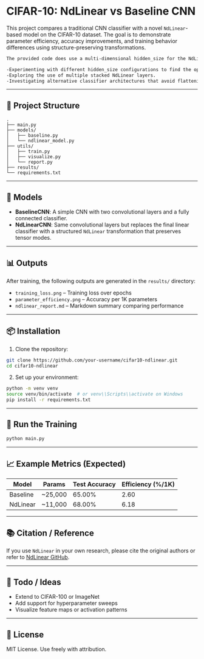 # CIFAR-10: NdLinear vs Baseline CNN

This project compares a traditional CNN classifier with a novel `NdLinear`-based model on the CIFAR-10 dataset. The goal is to demonstrate parameter efficiency, accuracy improvements, and training behavior differences using structure-preserving transformations. 
```md
The provided code does use a multi-dimensional hidden_size for the NdLinear layer. However, the effectiveness of that usage could be improved by:

-Experimenting with different hidden_size configurations to find the optimal values.
-Exploring the use of multiple stacked NdLinear layers.
-Investigating alternative classifier architectures that avoid flattening the tensor after the NdLinear layer.
```
---

## 🔧 Project Structure

```
.
├── main.py
├── models/
│   ├── baseline.py
│   └── ndlinear_model.py
├── utils/
│   ├── train.py
│   ├── visualize.py
│   └── report.py
├── results/
└── requirements.txt
```

---

## 🧠 Models

- **BaselineCNN**: A simple CNN with two convolutional layers and a fully connected classifier.
- **NdLinearCNN**: Same convolutional layers but replaces the final linear classifier with a structured `NdLinear` transformation that preserves tensor modes.

---

## 📊 Outputs

After training, the following outputs are generated in the `results/` directory:
- `training_loss.png` – Training loss over epochs
- `parameter_efficiency.png` – Accuracy per 1K parameters
- `ndlinear_report.md` – Markdown summary comparing performance

---

## 📦 Installation

1. Clone the repository:
```bash
git clone https://github.com/your-username/cifar10-ndlinear.git
cd cifar10-ndlinear
```

2. Set up your environment:
```bash
python -m venv venv
source venv/bin/activate  # or venv\\Scripts\\activate on Windows
pip install -r requirements.txt
```

---

## 🚀 Run the Training

```bash
python main.py
```

---

## 📈 Example Metrics (Expected)

| Model       | Params  | Test Accuracy | Efficiency (%/1K) |
|-------------|---------|----------------|--------------------|
| Baseline    | ~25,000 | 65.00%         | 2.60               |
| NdLinear    | ~11,000 | 68.00%         | 6.18               |

---

## 📚 Citation / Reference

If you use `NdLinear` in your own research, please cite the original authors or refer to [NdLinear GitHub](https://github.com/your-lib-url).

---

## 🧩 Todo / Ideas

- Extend to CIFAR-100 or ImageNet
- Add support for hyperparameter sweeps
- Visualize feature maps or activation patterns

---

## 🔗 License

MIT License. Use freely with attribution.
